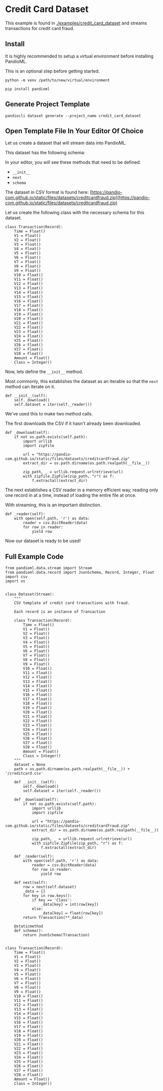 # Credit Card Dataset

This example is found in [./examples/credit_card_dataset](./examples/credit_card_dataset) and streams transactions for credit card fraud.

## Install

It is highly recommended to setup a virtual environment before installing PandioML.

This is an optional step before getting started.

`python -m venv /path/to/new/virtual/environment`

`pip install pandioml`

## Generate Project Template

`pandiocli dataset generate --project_name credit_card_dataset`

## Open Template File In Your Editor Of Choice

Let us create a dataset that will stream data into PandioML.

This dataset has the following schema:

In your editor, you will see these methods that need to be defined:

* `__init__`
* `next`
* `schema`

The dataset in CSV format is found here: [https://pandio-com.github.io/static/files/datasets/creditcardfraud.zip](https://pandio-com.github.io/static/files/datasets/creditcardfraud.zip)

Let us create the following class with the necessary schema for this dataset.

```buildoutcfg
class Transaction(Record):
    Time = Float()
    V1 = Float()
    V2 = Float()
    V3 = Float()
    V4 = Float()
    V5 = Float()
    V6 = Float()
    V7 = Float()
    V8 = Float()
    V9 = Float()
    V10 = Float()
    V11 = Float()
    V12 = Float()
    V13 = Float()
    V14 = Float()
    V15 = Float()
    V16 = Float()
    V17 = Float()
    V18 = Float()
    V19 = Float()
    V20 = Float()
    V21 = Float()
    V22 = Float()
    V23 = Float()
    V24 = Float()
    V25 = Float()
    V26 = Float()
    V27 = Float()
    V28 = Float()
    Amount = Float()
    Class = Integer()
```

Now, lets define the `__init__` method.

Most commonly, this establishes the dataset as an iterable so that the `next` method can iterate on it.

```buildoutcfg
def __init__(self):
    self._download()
    self.dataset = iter(self._reader())
```

We've used this to make two method calls.

The first downloads the CSV if it hasn't already been downloaded.

```buildoutcfg
def _download(self):
    if not os.path.exists(self.path):
        import urllib
        import zipfile

        url = "https://pandio-com.github.io/static/files/datasets/creditcardfraud.zip"
        extract_dir = os.path.dirname(os.path.realpath(__file__))

        zip_path, _ = urllib.request.urlretrieve(url)
        with zipfile.ZipFile(zip_path, "r") as f:
            f.extractall(extract_dir)
```

The next establishes a CSV reader in a memory efficient way, reading only one record in at a time, instead of loading the entire file at once.

With streaming, this is an important distinction.

```buildoutcfg
def _reader(self):
    with open(self.path, 'r') as data:
        reader = csv.DictReader(data)
        for row in reader:
            yield row
```

Now our dataset is ready to be used!

## Full Example Code

```buildoutcfg
from pandioml.data.stream import Stream
from pandioml.data.record import JsonSchema, Record, Integer, Float
import csv
import os


class Dataset(Stream):
    """
    CSV template of credit card transactions with fraud.

    Each record is an instance of Transaction

    class Transaction(Record):
        Time = Float()
        V1 = Float()
        V2 = Float()
        V3 = Float()
        V4 = Float()
        V5 = Float()
        V6 = Float()
        V7 = Float()
        V8 = Float()
        V9 = Float()
        V10 = Float()
        V11 = Float()
        V12 = Float()
        V13 = Float()
        V14 = Float()
        V15 = Float()
        V16 = Float()
        V17 = Float()
        V18 = Float()
        V19 = Float()
        V20 = Float()
        V21 = Float()
        V22 = Float()
        V23 = Float()
        V24 = Float()
        V25 = Float()
        V26 = Float()
        V27 = Float()
        V28 = Float()
        Amount = Float()
        Class = Integer()
    """
    dataset = None
    path = os.path.dirname(os.path.realpath(__file__)) + '/creditcard.csv'

    def __init__(self):
        self._download()
        self.dataset = iter(self._reader())

    def _download(self):
        if not os.path.exists(self.path):
            import urllib
            import zipfile

            url = "https://pandio-com.github.io/static/files/datasets/creditcardfraud.zip"
            extract_dir = os.path.dirname(os.path.realpath(__file__))

            zip_path, _ = urllib.request.urlretrieve(url)
            with zipfile.ZipFile(zip_path, "r") as f:
                f.extractall(extract_dir)

    def _reader(self):
        with open(self.path, 'r') as data:
            reader = csv.DictReader(data)
            for row in reader:
                yield row

    def next(self):
        row = next(self.dataset)
        _data = {}
        for key in row.keys():
            if key == 'Class':
                _data[key] = int(row[key])
            else:
                _data[key] = float(row[key])
        return Transaction(**_data)

    @staticmethod
    def schema():
        return JsonSchema(Transaction)


class Transaction(Record):
    Time = Float()
    V1 = Float()
    V2 = Float()
    V3 = Float()
    V4 = Float()
    V5 = Float()
    V6 = Float()
    V7 = Float()
    V8 = Float()
    V9 = Float()
    V10 = Float()
    V11 = Float()
    V12 = Float()
    V13 = Float()
    V14 = Float()
    V15 = Float()
    V16 = Float()
    V17 = Float()
    V18 = Float()
    V19 = Float()
    V20 = Float()
    V21 = Float()
    V22 = Float()
    V23 = Float()
    V24 = Float()
    V25 = Float()
    V26 = Float()
    V27 = Float()
    V28 = Float()
    Amount = Float()
    Class = Integer()

```